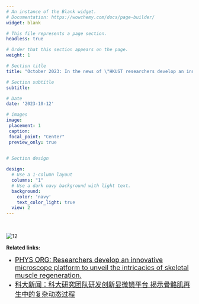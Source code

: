```yaml
---
# An instance of the Blank widget.
# Documentation: https://wowchemy.com/docs/page-builder/
widget: blank

# This file represents a page section.
headless: true

# Order that this section appears on the page.
weight: 1

# Section title
title: "October 2023: In the news of \"HKUST researchers develop an innovative microscope platform to unveil the intricacies of skeletal muscle regeneration\""  

# Section subtitle
subtitle:

# Date
date: '2023-10-12'

# images
image:
 placement: 1
 caption: 
 focal_point: "Center"
 preview_only: true
  

# Section design

design:
  # Use a 1-column layout
  columns: "1"
  # Use a dark navy background with light text.
  background:
    color: 'navy'
    text_color_light: true
  view: 2
---
```


<!--more-->

<br />



![12](/gallery/news/yz/featured.jpg)
<br />

**Related links:** 
<br />
 * <font size=4><a href="https://phys.org/news/2023-10-microscope-platform-unveil-intricacies-skeletal.html">PHYS ORG: Researchers develop an innovative microscope platform to unveil the intricacies of skeletal muscle regeneration</u>.</font>
 * <font size=4><a href="https://hkust.edu.hk/zh-hans/news/research-and-innovation/hkust-researchers-develop-innovative-microscope-platform-unveil"> 科大新闻：科大研究团队研发创新显微镜平台 揭示骨骼肌再生中的复杂动态过程</u></font>
<br />

<br />


